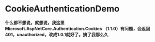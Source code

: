 # CookieAuthenticationDemo

**什么都不想说，就想说，我这里Microsoft.AspNetCore.Authentication.Cookies （1.1.0）有问题，会返回401，unauthorized，改成1.0.1就好了。搞了我那么久**
